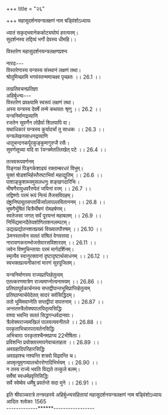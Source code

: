 +++
title = "२६"

+++
महासुदर्शनयन्त्रलक्षणं नाम षड्विंशोऽध्यायः  
  
ध्यातं सकृद्भवानेककोट्यघोघं हरत्यरम्।  
सुदर्शनस्य तद्दिव्यं भर्गो देवस्य धीमहि।।  
  
विस्तरेण महासुदर्शनयन्त्रलक्षणप्रश्नः  
  
नारदः---  
विस्तरेणास्य यन्त्रस्य संस्थानं लक्षणं तथा।  
श्रोतुमिच्छामि भगवंस्तन्ममाचक्ष्व पृच्छतः ।। 26.1 ।।  
  
तत्प्रतिवचनप्रतिज्ञा  
अहिर्बुध्न्यः---  
विस्तरेण प्रवक्ष्यामि स्वरूपं लक्षणं तथा।  
अस्य यन्त्रस्य देवर्षे तन्मे कथयतः श्रृणु ।। 26.2 ।।  
यन्त्रनिर्माणद्रव्याणि  
रजतेन सुवर्णेन लोहैर्वा शिलयापि वा।  
यथाधिकारं यन्त्रस्य कुर्यादर्चां तु साधकः ।। 26.3 ।।  
यन्त्रलेखनसाधनद्रव्याणि  
धातुचन्दनकर्पूरकुङ्कुमागुरुजै रसैः।  
सुवर्णसूच्या यदि वा 1यन्त्रमेतल्लिखेत् पटे ।। 26.4 ।।  

[^1]:  यन्त्रं तत् कारयेत् पटे D  
यन्त्रमध्ये सौदर्शनपुरुषलेखनम्  
चन्द्रमण्डलमध्ये तु तारं कुर्यात् समाहितः।  
तस्य मध्ये 2लिखेद् देवं रक्तवर्णं सुदर्शनम् ।। 26.5 ।।  
  
तत्स्वरूपवर्णनम्  
पिङ्गाक्षं पिङ्गकेशाढ्यं रक्ताम्बरधरं विभुम्।  
युक्तं षोडशभिर्हस्तैरष्टाभिर्वा महाद्युतिम् ।। 26.6 ।।  
पाशाङ्कुशाब्जमुसलधनुः शङ्खगदारिभिः।  
भीषणैरायुधवरैरुपेतं जयिनां वरम् ।। 26.7 ।।  
तद्विष्णोः परमं रूपं नित्यं तैजसविग्रहम्।  
दंष्ट्रानिष्ठ्यूतसप्तार्चिर्ज्वालापल्लविताननम् ।। 26.8 ।।  
भूषणैर्भूषितं चित्रैर्भीषणं रोमहर्षणम्।  
स्वतेजसा जगत् सर्वं पूरयन्तं महाबलम् ।। 26.9 ।।  
निर्भिद्यमानदैतेयशोणिताशनलम्पटम्।  
उद्यत्प्रद्योतनशतप्रख्यं विख्यातपौरुषम् ।। 26.10 ।।  
3मनस्तत्त्वेन सततं संश्रितं वेगवत्तया।  
नारायणकराम्भोजसेवारसविशारदम् ।। 26.11 ।।  
जवेन विष्णुचिन्तायाः परमं मार्गदर्शिनम्।  
स्मृत्यैव स्वानुरक्तानां दृष्टादृष्टार्थसाधनम् ।। 26.12 ।।  
स्वभक्तप्रत्यनीकानां मारणं सुरपूजितम्।  

[^2]: न्यसेद्देवम् D  

[^3]: नमस्तत्त्वेन A C  
4संस्तूयमानचरितं सिद्धगन्धर्वदानवैः ।। 26.13 ।।  
तस्य सर्वशरण्यत्वं निर्दोषत्वं कल्याणगुणाकरत्वं च  
भक्तारिभञ्जनपरं शरण्यं शरणार्थिनाम्।  
नित्यनिः सीमनिर्दोषकल्याणगुणसागरम् ।। 26.14 ।।  
तत्पादप्रान्ते साधकनामलेखनम्  
एवंभूतं समालिख्य सदानन्दं सुदर्शनम्।  
तत्पादपद्मपर्यन्ते साधकं नाम विन्यसेत् ।। 26.15 ।।  
ततः पर्यन्ते षट्कोणचक्रलेखनम्  
इन्दुबिम्बस्य पर्यन्ते षट्कोणं चक्रमालिखेत्।  
आग्नेयममितप्रख्यममोघं सर्वसाधकम्5 ।। 26.16 ।।  
तत्र षडक्षरविन्यासः  
प्राच्यादिदिक्षु कोणेषु षड् वर्णान् विन्यसेन्मनोः।  
अङ्गमन्त्रन्यासः  
षट्सु कोणान्तरालेषु त्वङ्गमन्त्रान् न्यसेत् क्रमात् ।। 26.17 ।।  
ततश्चतुर्दलपद्मलेखनम्  
अस्माद्बहिस्तथा पद्मं चतुर्दलसमन्वितम्।  
तत्र न्यसनीया वर्णाः  
सबिन्दुवर्म फट् चास्य दलेष्वेषु क्रमान्न्यसेत् ।। 26.18 ।।  

[^4]: संस्तूयमानमनिशम् D  

[^5]: घातकम् A D  
अन्तरालेष्वन्तः स्थवर्णविन्यासः  
दलान्तरालेष्वन्तः स्थान् विन्यसेत् साधकस्तथा।  
ततः षोडशकेसराष्टदलपद्मलेखनम्  
बाह्यो तत्राष्टपत्राब्जमन्तः षोडशकेसरम् ।। 26.19 ।।  
केसरेषु षोडशस्वरविन्यासः  
केसरेषु क्रमादस्य विलिखेत् षोडश स्वरान्।  
दलेष्वष्टाक्षरमन्त्रन्यासः  
अष्टाक्षरं महामन्त्रं दलेष्वस्य समालिखेत् ।। 26.20 ।।  
द्वात्रिंशत्केसरषोडशदलपद्मलेखनम्  
द्वात्रिंशत्केसरं चास्य बहिः षोडशपत्रकम्6।  
केसरेषु कादिसान्तवर्णविन्यासः  
ककारादि सकारान्तं केसरेष्वस्य चालिखेत् ।। 26.21 ।।  
दलेषु षोडशार्णमन्त्रवर्णन्यासः  
दलेष्वस्य लिखेन्मन्त्रं षोडशार्णं तु वैष्णवम्।  
द्वात्रिंशत्केसरदलपद्मलेखनम्  
द्वात्रिंशत्केसरदलं बाह्ये तस्य समालिखेत् ।। 26.22 ।।  
केसरेषु वाराहानुष्टुभमन्त्रवर्णन्यासः  
केसरेष्वस्य पद्मस्य प्राच्यादिषु यथाक्रमम्।  

[^6]: पत्रगम् B C E F  
मन्त्रमानुष्टुभं 7सम्यग्वाराहं विलिखेत् परम् ।। 26.23 ।।  
दलेषु नारसिंहानुष्टुभमन्त्रवर्णन्यासः  
द्वात्रिंशति दलेष्वस्य नारसिंहं क्रमाल्लिखेत्।  
आनुष्टुभं महामन्त्रममोघं सर्वसाधकम् ।। 26.24 ।।  
चतुः षष्टिदलपद्मलेखनम्  
तस्य बाह्ये लिखेत् पद्मं चतुः षष्टिदलैर्युतम्।  
तद्दलेषु पातालनारसिंहमन्त्रन्यासः  
पातालनारसिंहाख्यं 8नद्दलेषु न्यसेन्मनुम् ।। 26.25 ।।  
पुनरष्टदलपद्मलेखनम्  
पुनश्च पद्मं विन्यस्य दलैरष्टभिरावृतम्।  
तद्दलेष्वष्टाक्षरनारसिंहमन्त्रन्यासः  
अष्टाक्षरं नारसिंहं तद्दलेषु समालिखेत् ।। 26.26 ।।  
तद्वहिर्माहेन्द्रमण्डलकल्पनम्  
तद्बाह्ये मण्डलं कुर्यान्माहेन्द्रं वज्रभूषितम्।  
जाज्वल्यमानं स्वेनैव सर्वालंकारमण्डितम् ।। 26.27 ।।  
तद्बिहिः साधकनाम्ना सह तद्बीजन्यासः  
तस्य बाह्ये महादिक्षु प्रागादिषु यथाक्रमम्।  

[^7]: स्याद्वै वाराहम् A E F;सत्त्वैर्वाराहम् B C  

[^8]: तद्दलैर्विन्यसेन्मनुम् A B C; तद्दले विन्यसेन्मनुम् E F  
तद्बीजं विन्यसेद्वीमान्निजनाम्ना 9समन्वितम् ।। 26.28 ।।  
बहिष्कोणेष्वन्तः स्थवर्णन्यासः  
बहिष्कोणेषु चतुर्षु तथान्तःस्थान् प्रकल्पयेत्।  
कोणान्तरालेषु तद्बीजन्यासः  
कोणाभ्यन्तरभागेषु तद्वीजं विन्यसेत् पुनः ।। 26.29 ।।  
तत्परितः स्वराणां प्रातिलोम्येन विन्यासः  
परितस्तत् स्वरान् सर्वान् प्रातिलोम्येन चालिखेत्।  
तत्परितः सादिकान्ताक्षरविन्यासः  
सकारादि ककारान्तं विन्यसेत् परितस्तथा ।। 26.30 ।।  
स्वनाम्ना पाशाङ्कुशाभ्यां चावेष्टनम्  
विदर्भितं स्वनाम्नैव 10परितोऽन्त्ययुगं 11न्यसेत्।  
12पाशेनावेष्टयेदेतदङ्कुशेन तथातुरः ।। 26.31 ।।  
भूपुरकल्पनम्  
पुटितं भूपुरं तस्य बाह्ये कुर्यादतन्द्रितः।  
समन्तात् केशवादिमूर्तिन्यासः  
केशवादीन् मूर्तिमतः समन्तादस्य विन्यसेत् ।। 26.32 ।।  

[^9]: समायुतम् D  

[^10]: परितोऽन्ययुगम् A B D F  

[^11]: लिखेन् A B C E F  

[^12]: पाशेन वेष्ट्येत् A B C E F  
केशवस्वरूपवर्णनम्  
तप्तजाम्बूनदप्रख्यं पुण्डरीकायतेक्षणम्।  
अपारकरुणं पद्मशङ्खचक्रगदाधरम् ।। 26.33 ।।  
पीताम्बरधरं देवं वनमालाविभूषितम्।  
हारकेयूरकटककुण्डलैरुपशोभितम् ।। 26.34 ।।  
चतुर्बाहुमुदाराङ्गं प्रसन्नवदनं 13विभुम्।  
प्रागादि विन्यसेद् देवं केशवं क्लेशनाशनम् ।। 26.35 ।।  
नारायणस्वरूपवर्णनम्  
शङ्कपद्मगदाचक्रधरं नीलाम्बुदच्छविम्।  
सर्वालंकारसंयुक्तं कुर्यान्नारायणं 14ततः ।। 26.36 ।।  
माधवस्वरूपवर्णनम्  
पद्मकौमोदकीशङ्खचक्रधारिणमव्ययम्।  
देवमिन्दीवरश्यामं माधवं भावयेत् ततः ।। 26.37 ।।  
गोविन्दस्वरूपवर्णनम्  
चक्रकौमोदकीशङ्खपद्मायुधविराजितम्।  
इन्दुबिम्बनिभं कुर्याद् गोविन्दममितौजसम् ।। 26.38 ।।  
विष्णुस्वरूपवर्णनम्  
गदाब्जशङ्खचक्रास्त्रधरं परमभूषितम्।  
विष्णु विश्वपतिं कुर्यात् पद्मकिञ्जल्कसंनिभम् ।। 26.39 ।।  

[^13]: परम् A B C E F  

[^14]: परम् A B C E F  
मधुसूदनस्वरूपवर्णनम्  
चक्रशङ्खाम्बुजगदाधारिणं करुणानिधिम्।  
रक्तपद्मदलप्रख्यं भावयेन्मधुसूदनम् ।। 26.40 ।।  
त्रिविक्रमस्वरूपवर्णनम्  
चक्रकौमोदकीपद्मशङ्खसेवितमीश्वरम्।  
उज्ज्वलत्कनकप्रख्यं तं कुर्वीत त्रिविक्रमम् ।। 26.41 ।।  
वामनस्वरूपवर्णनम्  
शङ्खचक्रगदापद्मधरं परमभूषितम्।  
तरुणादित्यसंकाशं वामनं भावयेत् ततः ।। 26.42 ।।  
श्रीधरस्वरूपवर्णनम्  
पद्मचक्रगदाशङ्खधरं सद्गुणसागरम्।  
पुण्डरीकनिभं देवं श्रीधरं परिकल्पयेत् ।। 26.43 ।।  
हृषीकेशस्वरूपवर्णनम्  
गदासुदर्शनयुते शङ्खपद्मे च बिभ्रतम्।  
विद्युत्प्रभं हृषीकेशं कुर्वीत कमलेक्षणम् ।। 26.44 ।।  
पद्मनाभस्वरूपवर्णनम्  
शङ्खपद्मे गदाचक्रे तथा बिभ्राणमुज्ज्वलम्।  
सहस्रादित्यसंकाशं पद्मनाभं तु कारयेत् ।। 26.45 ।।  
दामोदरस्वरूपवर्णनम्  
पद्मशङ्खगदाचक्रधरं बन्धूकसंनिभम्।  
भक्त्येकसुलभं देवं दामोदरमथ स्मरेत् ।। 26.46 ।।  
नमोऽन्तानां तत्तन्नाम्नामपि लेखनम्  
एवं क्रमेण न्यस्यैतानेषां नामानि च न्यसेत्।  
नमोऽन्तान्यमुक्तं रक्ष रक्षेति च समन्ततः ।। 26.47 ।।  
प्रागादिषु प्रादक्षिणयेन बीजाक्षरन्यासः  
यं शं रं षं तथा लं सं वं हं चेति द्वयं द्वयम्।  
प्राच्यादिषु महादिक्षु प्रादक्षिण्येन विन्यसेत् ।। 26.48 ।।  
ऐशान्यादिष्वप्रादक्षिण्येन बीजाक्षरन्यासः  
यं शं रं षं तथा लं सं वं हं चेति युगं युगम्।  
15ऐशान्यादिषु कोणेषु विन्यसेदप्रदक्षिणम् ।। 26.49 ।।  
पुनः पाशाङ्कुशाभ्यां वेष्टनम्  
पाशेन तु समावेष्ट्य 16अङ्कुशेनापि वेष्टयेत्।  
सर्वमेतत् सबीजेन17 हृल्लेखमनुना वृतम् ।। 26.50 ।।  
प्रागादिचतुर्दिक्षु विष्णुविन्यासस्तेषामायुधानि च  
प्रागादिषु चतुर्दिक्षु विन्यसेद् विष्णुमव्ययम्।  
चक्रकौमोदकीशार्ङ्गखड्गैर्युक्तं यथाक्रमम् ।। 26.51 ।।  
साधारणौ च सर्वेषां सङ्खचक्रौ वरायुधौ।  

[^15]: ईशान्यादिषु A B C E F  

[^16]: अङ्कुशेन तु A B C E F  

[^17]: सजीवेन A B C E F  
आग्नेयादिकोणेषु हृषीकेशन्यासः  
आग्नेयादिषु कोणेषु हृषीकेशं ततो न्यसेत् ।। 26.52 ।।  
तेषामायुधविशेषाः  
शङ्खं हलं च मुसलं शूलं चैतेषु धारयेत्।  
कोणान्तरालेष्वष्टसु जनार्दनविन्यासः  
विकोणेष्वष्टसु तथा जनार्दनमथो न्यसेत् ।। 26.53 ।।  
तेषामायुधविशेषाः  
दण्डं कुन्तं तथा शक्तिं पशमङ्कुशमेव च।  
वज्रं तथैव परशुं तथा शतमुखानलम् ।। 26.54 ।।  
करेष्वमीषामेतानि विलिखेत्तु यथाक्रमम्।  
तत्तत्पार्श्वेषु तत्तत्परीवारलेखनम्  
प्रत्येकं परिवारांस्तु तेषां पार्श्वेषु विन्यसेत् ।। 26.55 ।।  
ततो भूमौ भूम्या सह पुरुषोत्तमस्मरणम्  
वराहरूपिणं देवं शङ्खचक्रगदाधरम्18।  
भूमौ च सहितं भूम्या संस्मरेत् पुरुषोत्तमम् ।। 26.56।।  
अम्बरे नरसिंहस्मरणम्  
अम्बरे नारसिंहं तु चिन्तयेदमितौजसम्।  
भीषणं घटितानेकभूषणं दारितासुरम् ।। 26.57 ।।  

[^18]: चक्रधरं परम् A B C E F  
प्रागादिषु चक्रगदाशार्ङ्गखड्गस्मरणम्  
प्राच्यां दिशि महाज्वालागतं चक्रं स्मरेद्बुधः।  
दक्षिणस्यां दिशि तथा स्मरेज्ज्वालागतां गदाम्।। 26.58 ।।  
प्रतीच्यां शार्ङ्गमत्युग्रज्वालामध्यगतं स्मरेत्।  
उत्तरस्यां दिशि तथा स्मरेत् खड्गं सुदारुणम् ।। 26.59 ।।  
अस्य यन्त्रस्यापराङ्गकल्पनाय मध्ये चतुर्विंशत्यरचक्रकल्पनम्  
अपराङ्गेऽथ यन्त्रस्य मध्ये चक्राब्जसंस्थितम्।  
चतुर्विंशत्यरं चक्रं सुनेमि रुचिराकृति ।। 26.60 ।।  
तन्मध्ये द्वादशदलपद्मलेखनम्  
मध्येचक्रं न्यसेत् पद्मं युक्तं द्वादशभिर्दलैः।  
तत्कर्णिकायामाग्नेयमण्डलन्यासः  
चक्राब्जकर्णिकास्थाने न्यसेदाग्नेयमण्डलम् ।। 26.61 ।।  
तन्मध्ये योगनृसिंहलेखनम्  
तन्मध्ये योगपट्टेन पिनद्धाङ्गं सनातनम्।  
नारसिंहं चतुर्बाहुं चतुश्चक्रधरं परम् ।। 26.62 ।।  
समासीनमशोकस्य मूले कालानलद्युतिम्।  
सर्वाभरणसंयुक्तं सर्वभक्तार्तिहारिणम्।। 26.63 ।।  
अपारसंख्यकल्याणगुणपूर्णमहार्णवम्।  
भक्तानुकम्पिनं नित्यं सर्वलोकैकनायकम् ।। 26.64 ।।  
तत्पादपर्यन्ते द्वयोस्तद्भृत्ययोर्विन्यासः  
एवं विन्यस्य तत्पादपर्यन्ते 19विन्यसेदुभौ।  
तदाज्ञाकारिणौ भीमौ नीलनीरदविग्रहौ ।। 26.65 ।।  
उदग्रकायौ भीमाक्षौ भीमायुधधरौ वरौ।  
दंष्ट्राकरालवदनौ 20विन्यसेद् वृत्तलोचनौ ।। 26.66 ।।  
चक्रस्य प्रागादिष्वष्टशक्तिध्यानम्  
चिन्तयेदथ चक्रस्य समन्तादष्ट योषितः।  
ऊर्ध्वमाबद्धकेशाढ्यास्तच्छक्तीः प्राप्तयौवनाः ।। 26.67 ।।  
सर्वालंकारसंयुक्ता द्विभुजा माल्यधारिणीः।  
प्राच्यां दिशि जयां देवीं 21पीतवर्णां विचिन्तयेत् ।। 26.68 ।।  
आग्नेय्यां मोहिनीं देवीं श्यामलामायतेक्षणाम्।  
याम्यामनुस्मरेद् देवीं विजयां कृष्णरूपिणीम् ।। 26.69 ।।  
रक्तवर्णां तथा देवीं नैर्ऋत्यां ह्लादिनीं तथा।  
अजितां पीतवर्णां तु प्रतीच्यां संस्मरेत् पराम्।। 26.70 ।।  
वायव्यां दिशि मायां तु कृष्णवर्णां सनातनीम्।  
उदीच्यां रक्तवर्णां तामाशायामपराजिताम् ।। 26.71 ।।  
ऐशान्यां संस्मरेत् सिद्धिं धूम्रवर्णामतः परम्।  
यथोक्तलक्षणयन्त्रमहिमा  
एवमेतन्महायन्त्रं महापातकनाशनम् ।। 26.72 ।।  

[^19]: चिन्तयेदुभौ A B C E F  

[^20]: विन्यस्यौ D  

[^21]: सितवर्णाम् A D E F  
आयुरारोग्यधनदं पुत्रमित्रकलत्रदम्।  
सर्वविघ्नोपशमनं सर्वदुष्टनिवारणम् ।। 26.73 ।।  
यो यदर्थी लिखेद्यन्त्रं तत् तदस्य प्रयचछति।  
मणिविद्रुममुक्ताढ्यं कुर्याद् यन्त्रं हिरण्मयम् ।। 26.74 ।।  
राजा चेद्राज्यमाप्नोति निष्कण्टकमनामयम्।  
भूर्जपत्रलिखितस्यापि यन्त्रस्य सर्वफलसाधनता  
भूर्जपत्रे लिखित्वैतत् कुङ्कुमैश्चन्दनेन तु ।। 26.75 ।।  
यो मर्त्यः शिरसा धत्ते तस्य स्यात् सर्वमीप्सितम्।  
पिशाचोरगरक्षांसि क्षिप्रं नश्यन्ति तस्य वै ।। 26.76 ।।  
एतद्यन्त्रशिलाप्रतिष्ठाया मुक्तिसाधनत्वम्  
शिलाप्रतिष्ठां यः कुर्यादेतस्य जगतीतले।  
सर्वान् कामानिहावाप्य विष्णुसायुज्यमाप्नुयात् ।। 26.77 ।।  
लोहादिभिर्यन्त्रप्रतिमानिर्माणफलम्  
लोहैर्वा रजतेनाथ यः कुर्यात् प्रतिमां बुधः।  
त्रिवर्गफलमाप्नोति निर्वाणमचिरात् पुनः ।। 26.78 ।।  
कर्षणादिप्रतिष्ठान्तायतननिर्माणफलम्  
कर्षणादि प्रतिष्ठान्तं कुर्यादायतनं च यः।  
आप्नुवन्ति च तद्वंश्याः पुण्यलोकाननुत्तमान् ।। 26.79 ।।  
भयादिषु यन्त्रस्मरणए फलम्  
भयागमे च संग्रामे वादे वा यः स्मरेदिदम्।  
विजयस्तस्य हस्तस्थो नात्र कार्या विचारणा ।। 26.80 ।।  
त्रिसंध्यं यन्त्रार्चनं मुक्तिसाधनम्  
अर्चयेद्यस्त्रिसंध्यं वै यन्त्रमेतदनुत्तमम्।  
तापत्रयविनिर्मुक्तो विष्णुलोके महीयते ।। 26.81 ।।  
रक्षाविधौ राज्ञां वैशेषिकविध्यारम्भः  
राज्ञां रक्षाविधाने तु विशेषं श्रृणु नारद।  
राज्यार्थी हृतराज्यो वा परिभूतोऽथवा नृपैः।। 26.82 ।।  
तत्र प्रथममाचार्यपूजाविधिः  
सौदर्शनस्य यन्त्रस्य प्रदातारं गुरुं परम्।  
सर्वेभ्यो ह्यधिकं मत्वा तमभ्यर्च्यं महाधनैः ।। 26.83 ।।  
ततो भगवदाराधनविधिः  
ततो नारायणं देवं पुण्डरीकायतेक्षणम्।  
श्यामलं पीतवसनं सर्वाभरणभूषितम् ।। 26.84 ।।  
आराधयेच्चतुर्बाहुमाचार्योक्तविधानतः।  
ततो यन्त्रनिर्माणम्  
तप्तजाम्बूनदमयं मणिविद्रुमचित्रितम् ।। 26.85 ।।  
सर्वालंकारसंयुक्तं कारयेद्यन्त्रमुत्तमम्।  
  
यन्त्रनिर्माणस्य राज्यप्राप्तिहेतुत्वम्  
एतत्करणमात्रेण राज्यमाप्नोत्यनामयम् ।। 26.86 ।।  
प्रतिष्ठापूर्वकार्चनस्य सप्तद्वीपान्तभूमिप्राप्तिहेतुत्वम्  
प्रतिष्ठाप्यार्चयेदेतत् सादरं सर्वसिद्धिदम्।  
ततो भूमिमवाप्नेति सप्तद्वीपां सपत्तनाम् ।। 26.87 ।।  
अन्ततस्त्रैलोक्यपालयितृत्वसिद्धिः  
वश्या भवन्ति सततं सिद्धगन्धर्वदानवाः।  
त्रैलोक्यराज्यमखिलं पालयत्यवनीतले ।। 26.88 ।।  
परकृताभिचारपरावर्तनसिद्धिः  
अभिचाराः परकृताश्चैनमप्राप्य 22भीषिताः।  
प्रविशन्ति प्रयोक्तारमापगेवाचलाहता ।। 26.89 ।।  
अवग्रहादिपरिहारसिद्धिः  
अवग्रहाश्च नश्यन्ति शत्रवो विद्रवन्ति च।  
अपमृत्युमृगव्यालचोररोगादिभिर्भयम् ।। 26.90 ।।  
न तस्य राज्ये भवति विद्यते तत्कुले बलम्।  
सर्वेषां स्वधर्मप्रवृत्तिसिद्धिः  
सर्वे स्वेष्वेव धर्मेषु प्रवर्तन्ते सदा मुने ।। 26.91 ।।  

[^22]: दीपिताः D  
दुर्वाससा सप्तस्येन्द्रस्य यन्त्रेणानेन पुनः स्वपदप्राप्तिः  
पुरा दुर्वाससः शापाद्धृतराज्ये शचीपतौ।  
एतत्प्रसादादखिलं पुनः प्राप त्रिविष्टपम् ।। 26.92 ।।  
चतुर्मुखस्य भगवत्सकाशाद्यन्त्रप्राप्तिः  
एतत् पुरा महायन्त्रं ब्रह्मणे प्रोक्तवान् हरिः।  
चतुर्मुखेन विश्वकर्मणा यन्त्रविमानयोर्निर्मापणम्  
ब्रह्मा च विश्वकर्माणमाहूयैतदकारयत् ।। 26.93 ।।  
विमानं च तदारभ्य देवगन्धर्वदानवाः।  
तदा प्रभृति यन्त्रस्यैव रक्षासाधनत्वम्  
अनेन रक्षणविधिं चक्रुः पूर्वे नृपास्तथा।  
तस्माद्राज्ञां च सर्वेषामेष रक्षाविधिः परः ।। 26.94 ।।  
अध्यायार्थनिगमनम्  
अभिनवदिननाथप्रोज्ज्वलद्बिम्बतुल्यं  
कमलभवमुखाद्यैः संश्रितं देवबृन्दैः।  
परिगतमपि भूतैः पञ्चभिः सेव्यमानं  
प्रकृतिमहदहंकारैः स्मरेद्यन्त्रराजम् ।। 26.95 ।।  
  
इति श्रीपाञ्चरात्रे तन्त्ररहस्ये अहिर्बुध्न्यसंहितायां महासुदर्शनयन्त्रलक्षणं नाम षड्विंशोऽध्यायः  
आदितः श्लोकाः 1565  
-------------******-----------------